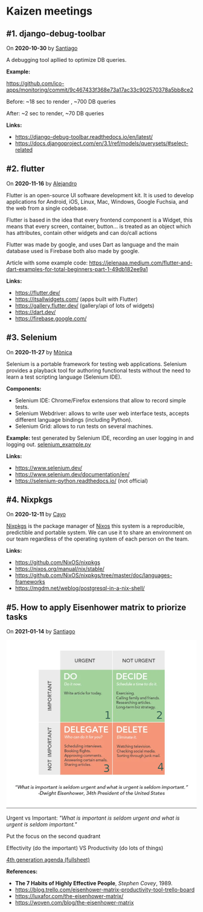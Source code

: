 # Kaizen meetings

## #1. django-debug-toolbar
On **2020-10-30** by [Santiago](https://github.com/slamora)

A debugging tool apllied to optimize DB queries.

**Example:**

<https://github.com/ico-apps/monitoring/commit/9c467433f368e73a17ac33c902570378a5bb8ce2>

Before: ~18 sec to render , ~700 DB queries

After: ~2 sec to render, ~70 DB queries

**Links:**
  - <https://django-debug-toolbar.readthedocs.io/en/latest/>
  - <https://docs.djangoproject.com/en/3.1/ref/models/querysets/#select-related>


## #2. flutter
On **2020-11-16** by [Alejandro](https://github.com/AlejandroRG31)

Flutter is an open-source UI software development kit. It is used to develop applications for Android, iOS, Linux, Mac, Windows, Google Fuchsia, and the web from a single codebase.

Flutter is based in the idea that every frontend component is a Widget, this means that every screen, container, button... is treated as an object which has attributes, contain other widgets and can do/call actions

Flutter was made by google, and uses Dart as language and the main database used is Firebase both also made by google.

Article with some example code: https://jelenaaa.medium.com/flutter-and-dart-examples-for-total-beginners-part-1-49db182ee9a1

**Links:**
- https://flutter.dev/
- https://itsallwidgets.com/  (apps built with Flutter)
- https://gallery.flutter.dev/  (gallery/api of lots of widgets)
- https://dart.dev/
- https://firebase.google.com/

## #3. Selenium
On **2020-11-27** by [Mònica](https://github.com/dunetna)

Selenium is a portable framework for testing web applications. Selenium provides a playback tool for authoring functional tests without the need to learn a test scripting language (Selenium IDE).

**Components:**
 * Selenium IDE: Chrome/Firefox extensions that allow to record simple tests.
 * Selenium Webdriver: allows to write user web interface tests, accepts different language bindings (including Python).
 * Selenium Grid: allows to run tests on several machines.

**Example:** test generated by Selenium IDE, recording an user logging in and logging out. [selenium_example.py](kaizen-meetings/selenium_example.py)

**Links:**
- https://www.selenium.dev/
- https://www.selenium.dev/documentation/en/
- https://selenium-python.readthedocs.io/ (not official)


## #4. Nixpkgs
On **2020-12-11** by [Cayo](https://github.com/cayop)

[Nixpkgs](https://github.com/NixOS/nixpkgs) is the package manager of [Nixos](https://nixos.org/) this system is a reproducible, predictible and portable system.
We can use it to share an environment on our team regardless of the operating system of each person on the team.

**Links:**
- https://github.com/NixOS/nixpkgs
- https://nixos.org/manual/nix/stable/
- https://github.com/NixOS/nixpkgs/tree/master/doc/languages-frameworks
- https://mgdm.net/weblog/postgresql-in-a-nix-shell/


## #5. How to apply Eisenhower matrix to priorize tasks
On **2021-01-14** by [Santiago](https://github.com/slamora)

![Urgent vs Important](kaizen-meetings/eisenhower-matrix.png "Eisenhower matrix")

Urgent vs Important: *"What is important is seldom urgent and what is urgent is seldom important."*

Put the focus on the second quadrant

Effectivity (do the important) VS Productivity (do lots of things)

[4th generation agenda (fullsheet)](kaizen-meetings/agenda-4ta-generacion.ods)

**References:**
- **The 7 Habits of Highly Effective People**, *Stephen Covey*, 1989.
- https://blog.trello.com/eisenhower-matrix-productivity-tool-trello-board
- https://luxafor.com/the-eisenhower-matrix/
- https://woven.com/blog/the-eisenhower-matrix
